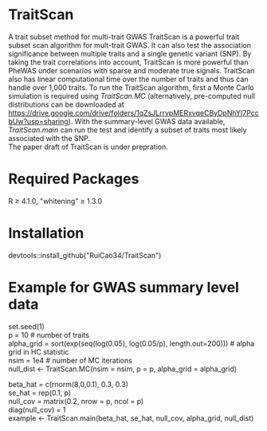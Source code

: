 # TraitScan
A trait subset method for multi-trait GWAS
TraitScan is a powerful trait subset scan algorithm for mult-trait GWAS. It can also test the association significance between multiple traits and a single genetic variant (SNP). By taking the trait correlations into account, TraitScan is more powerful than PheWAS under scenarios with sparse and moderate true signals. TraitScan also has linear computational time over the number of traits and thus can handle over 1,000 traits. To run the TraitScan algorithm, first a Monte Carlo simulation is required using *TraitScan.MC* (alternatively, pre-computed null distributions can be downloaded at https://drive.google.com/drive/folders/1qZsJLrrvpMERxvqeCByDpNhYI7PccbUw?usp=sharing). With the summary-level GWAS data available, *TraitScan.main* can run the test and identify a subset of traits most likely associated with the SNP.<br />
The paper draft of TraitScan is under prepration.

# Required Packages

R $\ge$ 4.1.0, "whitening" $\ge$ 1.3.0

# Installation
devtools::install_github("RuiCao34/TraitScan")

# Example for GWAS summary level data
set.seed(1) <br />
p = 10    # number of traits <br />
alpha_grid = sort(exp(seq(log(0.05), log(0.05/p), length.out=200)))    # alpha grid in HC statistic <br />
nsim = 1e4    # number of MC iterations <br />
null_dist <- TraitScan.MC(nsim = nsim, p = p, alpha_grid = alpha_grid) <br />

beta_hat = c(rnorm(8,0,0.1), 0.3, 0.3) <br />
se_hat = rep(0.1, p) <br />
null_cov = matrix(0.2, nrow = p, ncol = p) <br />
diag(null_cov) = 1 <br />
example <- TraitScan.main(beta_hat, se_hat, null_cov, alpha_grid, null_dist)
